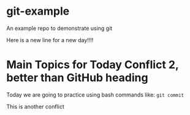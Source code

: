 # git-example
An example repo to demonstrate using git

Here is a new line for a new day!!!!

# Main Topics for Today Conflict 2, better than GitHub heading
Today we are going to practice using bash commands like:
`git commit`

This is another conflict
